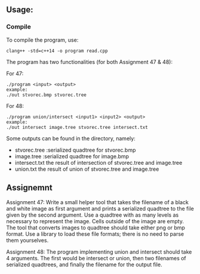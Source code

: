 ## Usage: 

### Compile

To compile the program, use:

```
clang++ -std=c++14 -o program read.cpp 
```

The program has two functionalities (for both Assignment 47 & 48):

For 47:
```
./program <input> <output>
example:
./out stvorec.bmp stvorec.tree
```


For 48:
```
./program union/intersect <input1> <input2> <output>
example:
./out intersect image.tree stvorec.tree intersect.txt
```

Some outputs can be found in the directory, namely: 
-	stvorec.tree :serialized quadtree for stvorec.bmp
-	image.tree :serialized quadtree for image.bmp
-	intersect.txt the result of intersection of stvorec.tree and image.tree
-	union.txt the result of union of stvorec.tree and image.tree


## Assignemnt

Assignment 47: Write a small helper tool that takes the filename of a black and white image as first argument
and prints a serialized quadtree to the file given by the second argument.
Use a quadtree with as many levels as necessary to represent the image. Cells outside of the image are empty.
The tool that converts images to quadtree should take either png or bmp format. Use a library to load these
file formats; there is no need to parse them yourselves.

Assignment 48: The program implementing union and intersect should take 4 arguments. The first would
be intersect or union, then two filenames of serialized quadtrees, and finally the filename for the output
file.


